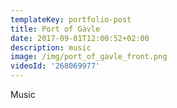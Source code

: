 ```yaml
---
templateKey: portfolio-post
title: Port of Gävle
date: 2017-09-01T12:00:52+02:00
description: music
image: /img/port_of_gavle_front.png
videoId: '268069977'
---
```

Music
